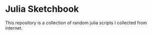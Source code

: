 # Julia Sketchbook

This repository is a collection of random julia scripts I collected from internet.